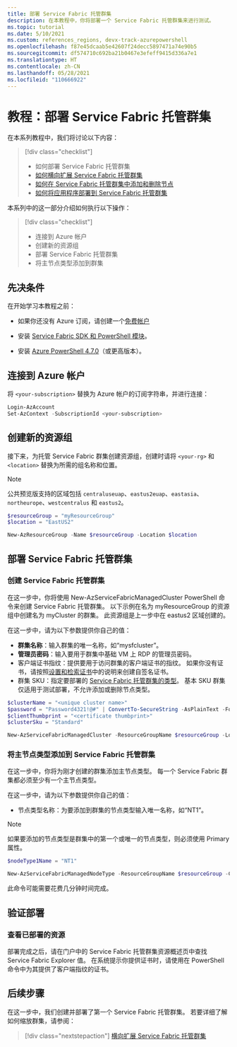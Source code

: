 ```yaml
---
title: 部署 Service Fabric 托管群集
description: 在本教程中，你将部署一个 Service Fabric 托管群集来进行测试。
ms.topic: tutorial
ms.date: 5/10/2021
ms.custom: references_regions, devx-track-azurepowershell
ms.openlocfilehash: f87e45dcaab5e42607f24decc5897471a74e90b5
ms.sourcegitcommit: df574710c692ba21b0467e3efeff9415d336a7e1
ms.translationtype: HT
ms.contentlocale: zh-CN
ms.lasthandoff: 05/28/2021
ms.locfileid: "110666922"
---
```

# <a name="tutorial-deploy-a-service-fabric-managed-cluster"></a>教程：部署 Service Fabric 托管群集

在本系列教程中，我们将讨论以下内容：

> [!div class="checklist"]
> * 如何部署 Service Fabric 托管群集 
> * [如何横向扩展 Service Fabric 托管群集](tutorial-managed-cluster-scale.md)
> * [如何在 Service Fabric 托管群集中添加和删除节点](tutorial-managed-cluster-add-remove-node-type.md)
> * [如何将应用程序部署到 Service Fabric 托管群集](tutorial-managed-cluster-deploy-app.md)

本系列中的这一部分介绍如何执行以下操作：

> [!div class="checklist"]
> * 连接到 Azure 帐户
> * 创建新的资源组
> * 部署 Service Fabric 托管群集
> * 将主节点类型添加到群集

## <a name="prerequisites"></a>先决条件

在开始学习本教程之前：

* 如果你还没有 Azure 订阅，请创建一个[免费帐户](https://azure.microsoft.com/free/?WT.mc_id=A261C142F)

* 安装 [Service Fabric SDK 和 PowerShell 模块](service-fabric-get-started.md)。

* 安装 [Azure PowerShell 4.7.0](/powershell/azure/release-notes-azureps#azservicefabric)（或更高版本）。

## <a name="connect-to-your-azure-account"></a>连接到 Azure 帐户

将 `<your-subscription>` 替换为 Azure 帐户的订阅字符串，并进行连接：

```powershell
Login-AzAccount
Set-AzContext -SubscriptionId <your-subscription>

```

## <a name="create-a-new-resource-group"></a>创建新的资源组

接下来，为托管 Service Fabric 群集创建资源组，创建时请将 `<your-rg>` 和 `<location>` 替换为所需的组名称和位置。

> [!NOTE]
> 公共预览版支持的区域包括 `centraluseuap`、`eastus2euap`、`eastasia`、`northeurope`、`westcentralus` 和 `eastus2`。

```powershell
$resourceGroup = "myResourceGroup"
$location = "EastUS2"

New-AzResourceGroup -Name $resourceGroup -Location $location
```

## <a name="deploy-a-service-fabric-managed-cluster"></a>部署 Service Fabric 托管群集

### <a name="create-a-service-fabric-managed-cluster"></a>创建 Service Fabric 托管群集

在这一步中，你将使用 New-AzServiceFabricManagedCluster PowerShell 命令来创建 Service Fabric 托管群集。 以下示例在名为 myResourceGroup 的资源组中创建名为 myCluster 的群集。 此资源组是上一步中在 eastus2 区域创建的。

在这一步中，请为以下参数提供你自己的值：

* **群集名称**：输入群集的唯一名称，如“mysfcluster”。
* **管理员密码**：输入要用于群集中基础 VM 上 RDP 的管理员密码。
* 客户端证书指纹：提供要用于访问群集的客户端证书的指纹。 如果你没有证书，请按照[设置和检索证书](../key-vault/certificates/quick-create-portal.md)中的说明来创建自签名证书。
* 群集 SKU：指定要部署的 [Service Fabric 托管群集的类型](overview-managed-cluster.md#service-fabric-managed-cluster-skus)。 基本 SKU 群集仅适用于测试部署，不允许添加或删除节点类型。

```powershell
$clusterName = "<unique cluster name>"
$password = "Password4321!@#" | ConvertTo-SecureString -AsPlainText -Force
$clientThumbprint = "<certificate thumbprint>"
$clusterSku = "Standard"

New-AzServiceFabricManagedCluster -ResourceGroupName $resourceGroup -Location $location -ClusterName $clusterName -ClientCertThumbprint $clientThumbprint -ClientCertIsAdmin -AdminPassword $password -Sku $clusterSKU -Verbose
```

### <a name="add-a-primary-node-type-to-the-service-fabric-managed-cluster"></a>将主节点类型添加到 Service Fabric 托管群集

在这一步中，你将为刚才创建的群集添加主节点类型。 每一个 Service Fabric 群集都必须至少有一个主节点类型。

在这一步中，请为以下参数提供你自己的值：

* 节点类型名称：为要添加到群集的节点类型输入唯一名称，如“NT1”。

> [!NOTE]
> 如果要添加的节点类型是群集中的第一个或唯一的节点类型，则必须使用 Primary 属性。

```powershell
$nodeType1Name = "NT1"

New-AzServiceFabricManagedNodeType -ResourceGroupName $resourceGroup -ClusterName $clusterName -Name $nodeType1Name -Primary -InstanceCount 5
```

此命令可能需要花费几分钟时间完成。

## <a name="validate-the-deployment"></a>验证部署

### <a name="review-deployed-resources"></a>查看已部署的资源

部署完成之后，请在门户中的 Service Fabric 托管群集资源概述页中查找 Service Fabric Explorer 值。 在系统提示你提供证书时，请使用在 PowerShell 命令中为其提供了客户端指纹的证书。

## <a name="next-steps"></a>后续步骤

在这一步中，我们创建并部署了第一个 Service Fabric 托管群集。 若要详细了解如何缩放群集，请参阅：

> [!div class="nextstepaction"]
> [横向扩展 Service Fabric 托管群集](tutorial-managed-cluster-scale.md)
